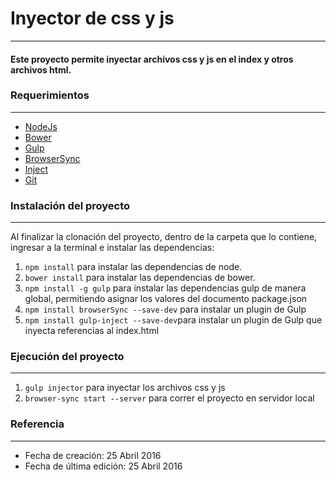 # **Inyector de css y js**
***
#### Este proyecto permite inyectar archivos css y js en el index y otros archivos html.

### **Requerimientos**
***
* [NodeJs](https://nodejs.org/en/)
 * [Bower](http://bower.io/)
 * [Gulp](https://www.npmjs.com/package/gulp)
  * [BrowserSync](https://www.browsersync.io/docs/gulp/)
  * [Inject](https://www.npmjs.com/package/gulp-inject)
* [Git](https://git-scm.com/)

### **Instalación del proyecto**
***
Al finalizar la clonación del proyecto, dentro de la carpeta que lo contiene, ingresar a la terminal e instalar las dependencias:
1.  `npm install` para instalar las dependencias de node.
2.  `bower install` para instalar las dependencias de bower.
3.  `npm install -g gulp` para instalar las dependencias gulp de manera global, permitiendo asignar los valores del documento package.json
4.  `npm install browserSync --save-dev` para instalar un plugin de Gulp
5.  `npm install gulp-inject --save-dev`para instalar un plugin de Gulp que inyecta referencias al index.html

### **Ejecución del proyecto**
***
1. `gulp injector` para inyectar los archivos css y js
2. `browser-sync start --server` para correr el proyecto en servidor local

### **Referencia**
***
* Fecha de creación: 25 Abril 2016
* Fecha de última edición: 25 Abril 2016